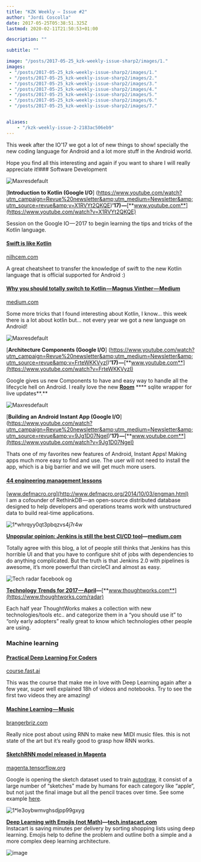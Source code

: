 ```yaml
---
title: "KZK Weekly — Issue #2"
author: "Jordi Coscolla"
date: 2017-05-25T05:38:51.325Z
lastmod: 2020-02-11T21:50:53+01:00

description: ""

subtitle: ""

image: "/posts/2017-05-25_kzk-weekly-issue-sharp2/images/1." 
images:
 - "/posts/2017-05-25_kzk-weekly-issue-sharp2/images/1." 
 - "/posts/2017-05-25_kzk-weekly-issue-sharp2/images/2." 
 - "/posts/2017-05-25_kzk-weekly-issue-sharp2/images/3." 
 - "/posts/2017-05-25_kzk-weekly-issue-sharp2/images/4." 
 - "/posts/2017-05-25_kzk-weekly-issue-sharp2/images/5." 
 - "/posts/2017-05-25_kzk-weekly-issue-sharp2/images/6." 
 - "/posts/2017-05-25_kzk-weekly-issue-sharp2/images/7." 


aliases:
    - "/kzk-weekly-issue-2-2183ac506eb9"
---
```


This week after the IO’17 we got a lot of new things to show! specially the new coding language for Android and a lot more stuff in the Android world.

Hope you find all this interesting and again if you want to share I will really appreciate it!### Software Development




![Maxresdefault](https://s3.amazonaws.com/revue/items/images/001/988/485/web/maxresdefault.jpg?1495428509)



[**Introduction to Kotlin (Google I/O**] (https://www.youtube.com/watch?utm_campaign=Revue%20newsletter&amp;utm_medium=Newsletter&amp;utm_source=revue&amp;v=X1RVYt2QKQE)**’17) —**[**www.youtube.com**](https://www.youtube.com/watch?v=X1RVYt2QKQE)

Session on the Google IO — 2017 to begin learning the tips and tricks of the Kotlin language.

#### [Swift is like Kotlin](http://nilhcem.com/swift-is-like-kotlin/?utm_campaign=Revue%20newsletter&amp;utm_medium=Newsletter&amp;utm_source=revue)

[nilhcem.com](http://nilhcem.com/swift-is-like-kotlin/)

A great cheatsheet to transfer the knowledge of swift to the new Kotlin language that is official supported for Android :)

#### [Why you should totally switch to Kotlin — Magnus Vinther — Medium](https://medium.com/@magnus.chatt/why-you-should-totally-switch-to-kotlin-c7bbde9e10d5?utm_campaign=Revue%20newsletter&amp;utm_medium=Newsletter&amp;utm_source=revue)

[medium.com](https://medium.com/@magnus.chatt/why-you-should-totally-switch-to-kotlin-c7bbde9e10d5)

Some more tricks that I found interesting about Kotlin, I know… this week there is a lot about kotlin but… not every year we got a new language on Android!




![Maxresdefault](https://s3.amazonaws.com/revue/items/images/001/988/513/web/maxresdefault.jpg?1495429760)



[**Architecture Components (Google I/O**] (https://www.youtube.com/watch?utm_campaign=Revue%20newsletter&amp;utm_medium=Newsletter&amp;utm_source=revue&amp;v=FrteWKKVyzI)**’17) —**[**www.youtube.com**](https://www.youtube.com/watch?v=FrteWKKVyzI)

Google gives us new Components to have and easy way to handle all the lifecycle hell on Android. I really love the new [**Room**](https://developer.android.com/topic/libraries/architecture/room.html) **** sqlite wrapper for live updates**.**




![Maxresdefault](https://s3.amazonaws.com/revue/items/images/001/988/487/web/maxresdefault.jpg?1495428532)



[**Building an Android Instant App (Google I/O**] (https://www.youtube.com/watch?utm_campaign=Revue%20newsletter&amp;utm_medium=Newsletter&amp;utm_source=revue&amp;v=9Jg1D07NgeI)**’17) —**[**www.youtube.com**](https://www.youtube.com/watch?v=9Jg1D07NgeI)

Thats one of my favorites new features of Android, Instant Apps! Making apps much more easy to find and use. The user will not need to install the app, which is a big barrier and we will get much more users.

#### [44 engineering management lessons](http://www.defmacro.org/2014/10/03/engman.html?utm_campaign=Revue%20newsletter&amp;utm_medium=Newsletter&amp;utm_source=revue)

[www.defmacro.org](http://www.defmacro.org/2014/10/03/engman.html)   
 I am a cofounder of RethinkDB — an open-source distributed database designed to help developers and operations teams work with unstructured data to build real-time applications.




![1*whrqyy0qt3pbqzvs4j7r4w](https://s3.amazonaws.com/revue/items/images/001/988/494/web/1*whRQyY0QT3PBQzvs4J7r4w.png?1495428706)



[**Unpopular opinion: Jenkins is still the best CI/CD tool**](https://medium.com/attest-engineering/unpopular-opinion-jenkins-is-still-the-best-ci-cd-tool-d88bd95cd790?utm_campaign=Revue%20newsletter&amp;utm_medium=Newsletter&amp;utm_source=revue)**—**[**medium.com**](https://medium.com/attest-engineering/unpopular-opinion-jenkins-is-still-the-best-ci-cd-tool-d88bd95cd790)

Totally agree with this blog, a lot of people still thinks that Jenkins has this horrible UI and that you have to configure shit of jobs with dependencies to do anything complicated. But the truth is that Jenkins 2.0 with pipelines is awesome, it’s more powerful than circleCI and almost as easy.




![Tech radar facebook og](https://s3.amazonaws.com/revue/items/images/001/988/495/web/tech-radar-facebook-og.png?1495428718)



[**Technology Trends for 2017 — April**](https://www.thoughtworks.com/radar?utm_campaign=Revue%20newsletter&amp;utm_medium=Newsletter&amp;utm_source=revue)**—**[**www.thoughtworks.com**](https://www.thoughtworks.com/radar)

Each half year ThoughtWorks makes a collection with new technologies/tools etc.. and categorize them in a “you should use it” to “only early adopters” really great to know which technologies other people are using.

### Machine learning

#### [Practical Deep Learning For Coders](http://course.fast.ai/?utm_campaign=Revue%20newsletter&amp;utm_medium=Newsletter&amp;utm_source=revue)

[course.fast.ai](http://course.fast.ai/)

This was the course that make me in love with Deep Learning again after a few year, super well explained 18h of videos and notebooks. Try to see the first two videos they are amazing!

#### [Machine Learning — Music](http://brangerbriz.com/blog/using-machine-learning-to-create-new-melodies/?utm_campaign=Revue%20newsletter&amp;utm_medium=Newsletter&amp;utm_source=revue)

[brangerbriz.com](http://brangerbriz.com/blog/using-machine-learning-to-create-new-melodies/)

Really nice post about using RNN to make new MIDI music files. this is not state of the art but it’s really good to grasp how RNN works.

#### [SketchRNN model released in Magenta](https://magenta.tensorflow.org/sketch_rnn?utm_campaign=Revue%20newsletter&amp;utm_medium=Newsletter&amp;utm_source=revue)

[magenta.tensorflow.org](https://magenta.tensorflow.org/sketch_rnn)

Google is opening the sketch dataset used to train [autodraw](https://www.autodraw.com/), it consist of a large number of “sketches” made by humans for each category like “apple”, but not just the final image but all the pencil traces over time. See some example [here](https://quickdraw.withgoogle.com/data).




![1*le3oybwmvghsdjpp99gxyg](https://s3.amazonaws.com/revue/items/images/001/988/490/web/1*LE3oybWmVghSDjPP99gxYg.png?1495428610)



[**Deep Learning with Emojis (not Math)**](https://tech.instacart.com/deep-learning-with-emojis-not-math-660ba1ad6cdc?gi=38b4869a364c&amp;utm_campaign=Revue%20newsletter&amp;utm_medium=Newsletter&amp;utm_source=revue)**—**[**tech.instacart.com**](https://tech.instacart.com/deep-learning-with-emojis-not-math-660ba1ad6cdc?gi=38b4869a364c)   
 Instacart is saving minutes per delivery by sorting shopping lists using deep learning. Emojis help to define the problem and outline both a simple and a more complex deep learning architecture.




![image](https://s3.amazonaws.com/revue/items/images/001/988/492/mail/machine_learning.png?1495428657)
